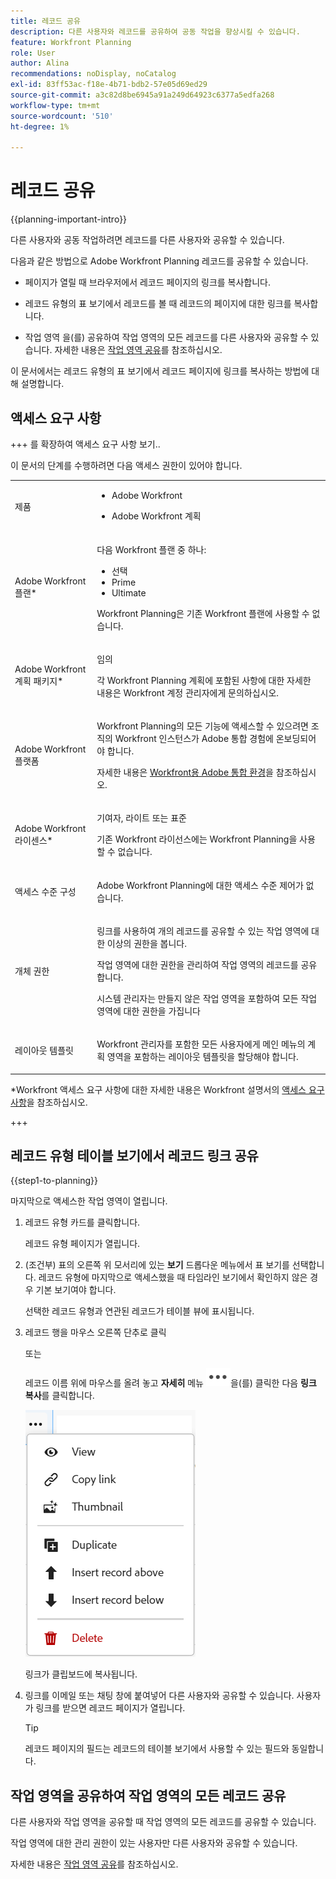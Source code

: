```yaml
---
title: 레코드 공유
description: 다른 사용자와 레코드를 공유하여 공동 작업을 향상시킬 수 있습니다.
feature: Workfront Planning
role: User
author: Alina
recommendations: noDisplay, noCatalog
exl-id: 83ff53ac-f18e-4b71-bdb2-57e05d69ed29
source-git-commit: a3c82d8be6945a91a249d64923c6377a5edfa268
workflow-type: tm+mt
source-wordcount: '510'
ht-degree: 1%

---
```



<!--should this move to the Access folder when we have sharing for ALL the objects???-->

# 레코드 공유

<!--<span class="preview">The highlighted information on this page refers to functionality not yet generally available. It is available only in the Preview environment for all customers. After the monthly releases to Production, the same features are also available in the Production environment for customers who enabled fast releases. </span>   

<span class="preview">For information about fast releases, see [Enable or disable fast releases for your organization](/help/quicksilver/administration-and-setup/set-up-workfront/configure-system-defaults/enable-fast-release-process.md). </span>-->

<!--take out preview and production references at release-->

{{planning-important-intro}}

다른 사용자와 공동 작업하려면 레코드를 다른 사용자와 공유할 수 있습니다.

다음과 같은 방법으로 Adobe Workfront Planning 레코드를 공유할 수 있습니다.

* 페이지가 열릴 때 브라우저에서 레코드 페이지의 링크를 복사합니다.

* 레코드 유형의 표 보기에서 레코드를 볼 때 레코드의 페이지에 대한 링크를 복사합니다.

* 작업 영역 <!--<span class="preview">and record type</span>-->을(를) 공유하여 작업 영역의 모든 레코드를 다른 사용자와 공유할 수 있습니다. 자세한 내용은 [작업 영역 공유](/help/quicksilver/planning/access/share-workspaces.md)를 참조하십시오.

<!-- replace the last sentence above with this: 

For more information see the following articles:

* [Share a workspace](/help/quicksilver/planning/access/share-workspaces.md)


<div class="preview">

* [Share a record type](/help/quicksilver/planning/access/share-record-types.md)

</div>

-->

이 문서에서는 레코드 유형의 표 보기에서 레코드 페이지에 링크를 복사하는 방법에 대해 설명합니다.

## 액세스 요구 사항

+++ 를 확장하여 액세스 요구 사항 보기..

이 문서의 단계를 수행하려면 다음 액세스 권한이 있어야 합니다.

<table style="table-layout:auto"> 
<col> 
</col> 
<col> 
</col> 
<tbody> 
    <tr> 
<tr> 
<td> 
   <p> 제품</p> </td> 
   <td> 
   <ul><li><p> Adobe Workfront</p></li> 
   <li><p> Adobe Workfront 계획<p></li></ul></td> 
  </tr>   
<tr> 
   <td role="rowheader"><p>Adobe Workfront 플랜*</p></td> 
   <td> 
<p>다음 Workfront 플랜 중 하나:</p> 
<ul><li>선택</li> 
<li>Prime</li> 
<li>Ultimate</li></ul> 
<p>Workfront Planning은 기존 Workfront 플랜에 사용할 수 없습니다.</p> 
   </td> 
<tr> 
   <td role="rowheader"><p>Adobe Workfront 계획 패키지*</p></td> 
   <td> 
<p>임의 </p> 
<p>각 Workfront Planning 계획에 포함된 사항에 대한 자세한 내용은 Workfront 계정 관리자에게 문의하십시오. </p> 
   </td> 
 <tr> 
   <td role="rowheader"><p>Adobe Workfront 플랫폼</p></td> 
   <td> 
<p>Workfront Planning의 모든 기능에 액세스할 수 있으려면 조직의 Workfront 인스턴스가 Adobe 통합 경험에 온보딩되어야 합니다.</p> 
<p>자세한 내용은 <a href="/help/quicksilver/workfront-basics/navigate-workfront/workfront-navigation/adobe-unified-experience.md">Workfront용 Adobe 통합 환경</a>을 참조하십시오. </p> 
   </td> 
   </tr> 
  </tr> 
  <tr> 
   <td role="rowheader"><p>Adobe Workfront 라이센스*</p></td> 
   <td><p> 기여자, 라이트 또는 표준 </p>
   <p>기존 Workfront 라이선스에는 Workfront Planning을 사용할 수 없습니다.</p> 
  </td> 
  </tr> 
  <tr> 
   <td role="rowheader"><p>액세스 수준 구성</p></td> 
   <td> <p>Adobe Workfront Planning에 대한 액세스 수준 제어가 없습니다.</p>   
</td> 
  </tr> 
<tr> 
   <td role="rowheader"><p>개체 권한</p></td> 
   <td>  <p>링크를 사용하여 <!--<span class="preview">and record type</span>-->개의 레코드를 공유할 수 있는 작업 영역에 대한 이상의 권한을 봅니다. </p>
   <p><!--<span class="preview">and record type</span>--> 작업 영역에 대한 권한을 관리하여 작업 영역의 레코드를 공유합니다. </p>
   <p>시스템 관리자는 만들지 않은 작업 영역을 포함하여 모든 작업 영역에 대한 권한을 가집니다</p>  </td> 
  </tr> 
<tr> 
   <td role="rowheader"><p>레이아웃 템플릿</p></td> 
   <td> <p>Workfront 관리자를 포함한 모든 사용자에게 메인 메뉴의 계획 영역을 포함하는 레이아웃 템플릿을 할당해야 합니다. </p> </td> 
  </tr> 
</tbody> 
</table>

*Workfront 액세스 요구 사항에 대한 자세한 내용은 Workfront 설명서의 [액세스 요구 사항](/help/quicksilver/administration-and-setup/add-users/access-levels-and-object-permissions/access-level-requirements-in-documentation.md)을 참조하십시오.

+++


<!--OLD:

<table style="table-layout:auto">
 <col>
 </col>
 <col>
 </col>
 <tbody>
    <tr>
<tr>
<td>
   <p> Product</p> </td>
   <td>
   <p> Adobe Workfront</p> </td>
  </tr>  
 <td role="rowheader"><p>Adobe Workfront agreement</p></td>
   <td>
<p>Your organization must be enrolled in the early access stage for Workfront Planning </p>
   </td>
  </tr>
  <tr>
   <td role="rowheader"><p>Adobe Workfront plan</p></td>
   <td>
<p>Any</p>
   </td>
  </tr>
  <tr>
   <td role="rowheader"><p>Adobe Workfront license</p></td>
   <td>
   <p>Any</p> 
  </td>
  </tr>
  
  <tr>
   <td role="rowheader"><p>Access level configuration</p></td>
   <td> <p>There are no access level controls for Workfront Planning</p>  
</td>
  </tr>
<tr>
   <td role="rowheader"><p>Permissions</p></td>
   <td> <p>View or higher permissions to a workspace to share a record using a link </p>
   <p>Manage permissions to a workspace to share the workspace the record belongs to </p>
   <p>System Administrators have permissions to all workspaces, including the ones they did not create</p>
</td>
  </tr>
<tr>
   <td role="rowheader"><p>Layout template</p></td>
   <td> <p>Your Workfront or group administrator must add the Planning area in your layout template. For information, see <a href="/help/quicksilver/planning/access/access-overview.md">Access overview</a>. </p>  
</td>
  </tr>

 </tbody>
</table>

-->

## 레코드 유형 테이블 보기에서 레코드 링크 공유

{{step1-to-planning}}

마지막으로 액세스한 작업 영역이 열립니다.
1. 레코드 유형 카드를 클릭합니다.

   레코드 유형 페이지가 열립니다.
1. (조건부) 표의 오른쪽 위 모서리에 있는 **보기** 드롭다운 메뉴에서 표 보기를 선택합니다. 레코드 유형에 마지막으로 액세스했을 때 타임라인 보기에서 확인하지 않은 경우 기본 보기여야 합니다.

   선택한 레코드 유형과 연관된 레코드가 테이블 뷰에 표시됩니다.
1. 레코드 행을 마우스 오른쪽 단추로 클릭

   또는

   레코드 이름 위에 마우스를 올려 놓고 **자세히** 메뉴 ![](assets/more-menu.png)을(를) 클릭한 다음 **링크 복사**&#x200B;를 클릭합니다.

   ![](assets/contextual-menu-for-record-row.png)

   링크가 클립보드에 복사됩니다.

1. 링크를 이메일 또는 채팅 창에 붙여넣어 다른 사용자와 공유할 수 있습니다. 사용자가 링크를 받으면 레코드 페이지가 열립니다.

   >[!TIP]
   >
   >레코드 페이지의 필드는 레코드의 테이블 보기에서 사용할 수 있는 필드와 동일합니다.


   <!--add there when it will be available: if they have access to this record-->

## 작업 영역을 공유하여 작업 영역의 모든 레코드 공유

다른 사용자와 작업 영역을 공유할 때 작업 영역의 모든 레코드를 공유할 수 있습니다.

작업 영역에 대한 관리 권한이 있는 사용자만 다른 사용자와 공유할 수 있습니다.

자세한 내용은 [작업 영역 공유](/help/quicksilver/planning/access/share-workspaces.md)를 참조하십시오.


<!--
<div class="preview">

## Share all records in a record type by sharing the record type

In the Production environment, records inherit permissions from the workspace. 

In the Preview environment, records inherit permissions from the record type. 

By default, record types inherit permissions from the workspace. 

However, you can do any of the following:

* Turn off inherited permissions from the workspace on a record type. This removes permissions from the records. 
* Manually grant permissions to users to a record type, even when they have no permissions to the workspace. This automatically gives them View permissions to the workspace. This grants permissions to users to the records. 

Only users with Manage permissions to a workspace can share its record types and records with others. 

For more information, see [Share record types](/help/quicksilver/planning/access/share-record-types.md). 

</div>

-->